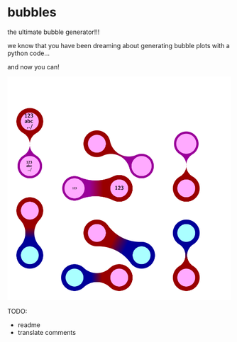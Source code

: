 # bubbles
the ultimate bubble generator!!!

we know that you have been dreaming about generating bubble plots 
with a python code...

and now you can!

![example](example.svg)



TODO:
* readme
* translate comments
